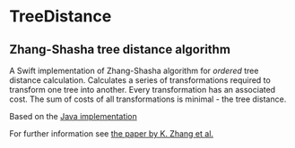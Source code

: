 # TreeDistance

## Zhang-Shasha tree distance algorithm

A Swift implementation of Zhang-Shasha algorithm for *ordered* tree distance calculation. Calculates a series of transformations required to transform one tree into another. Every transformation has an associated cost. The sum of costs of all transformations is minimal - the tree distance.

Based on the [Java implementation](https://github.com/tmatek/zhang-shasha-java)

For further information see [the paper by K. Zhang et al.](http://grantjenks.com/wiki/_media/ideas/simple_fast_algorithms_for_the_editing_distance_between_tree_and_related_problems.pdf)

